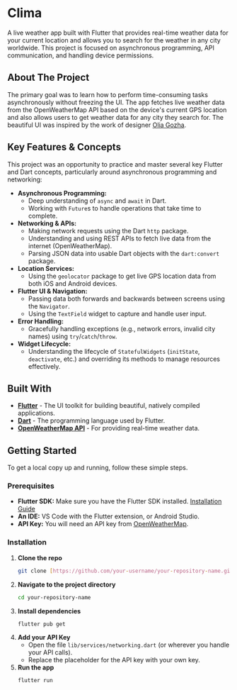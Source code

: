 # Clima

A live weather app built with Flutter that provides real-time weather data for your current location and allows you to search for the weather in any city worldwide. This project is focused on asynchronous programming, API communication, and handling device permissions.

## About The Project

The primary goal was to learn how to perform time-consuming tasks asynchronously without freezing the UI. The app fetches live weather data from the OpenWeatherMap API based on the device's current GPS location and also allows users to get weather data for any city they search for. The beautiful UI was inspired by the work of designer [Olia Gozha](https://dribbble.com/shots/4663154-Weather-App).

## Key Features & Concepts

This project was an opportunity to practice and master several key Flutter and Dart concepts, particularly around asynchronous programming and networking:

* **Asynchronous Programming:**
    * Deep understanding of `async` and `await` in Dart.
    * Working with `Future`s to handle operations that take time to complete.
* **Networking & APIs:**
    * Making network requests using the Dart `http` package.
    * Understanding and using REST APIs to fetch live data from the internet (OpenWeatherMap).
    * Parsing JSON data into usable Dart objects with the `dart:convert` package.
* **Location Services:**
    * Using the `geolocator` package to get live GPS location data from both iOS and Android devices.
* **Flutter UI & Navigation:**
    * Passing data both forwards and backwards between screens using the `Navigator`.
    * Using the `TextField` widget to capture and handle user input.
* **Error Handling:**
    * Gracefully handling exceptions (e.g., network errors, invalid city names) using `try`/`catch`/`throw`.
* **Widget Lifecycle:**
    * Understanding the lifecycle of `StatefulWidgets` (`initState`, `deactivate`, etc.) and overriding its methods to manage resources effectively.

## Built With

* **[Flutter](https://flutter.dev/)** - The UI toolkit for building beautiful, natively compiled applications.
* **[Dart](https://dart.dev/)** - The programming language used by Flutter.
* **[OpenWeatherMap API](https://openweathermap.org/api)** - For providing real-time weather data.
  
## Getting Started

To get a local copy up and running, follow these simple steps.

### Prerequisites

* **Flutter SDK:** Make sure you have the Flutter SDK installed. [Installation Guide](https://flutter.dev/docs/get-started/install)
* **An IDE:** VS Code with the Flutter extension, or Android Studio.
* **API Key:** You will need an API key from [OpenWeatherMap](https://openweathermap.org/api).

### Installation

1.  **Clone the repo**
    ```sh
    git clone [https://github.com/your-username/your-repository-name.git](https://github.com/your-username/your-repository-name.git)
    ```
2.  **Navigate to the project directory**
    ```sh
    cd your-repository-name
    ```
3.  **Install dependencies**
    ```sh
    flutter pub get
    ```
4.  **Add your API Key**
    * Open the file `lib/services/networking.dart` (or wherever you handle your API calls).
    * Replace the placeholder for the API key with your own key.
5.  **Run the app**
    ```sh
    flutter run
    ```

